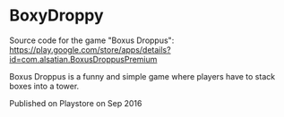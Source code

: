 # BoxyDroppy
Source code for the game "Boxus Droppus": https://play.google.com/store/apps/details?id=com.alsatian.BoxusDroppusPremium

Boxus Droppus is a funny and simple game where players have to stack boxes into a tower.

Published on Playstore on Sep 2016
